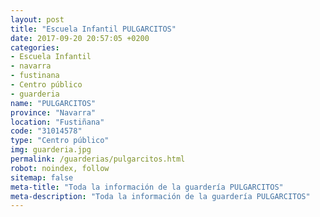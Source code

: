 ```yaml
---
layout: post
title: "Escuela Infantil PULGARCITOS"
date: 2017-09-20 20:57:05 +0200
categories:
- Escuela Infantil
- navarra
- fustinana
- Centro público
- guarderia
name: "PULGARCITOS"
province: "Navarra"
location: "Fustiñana"
code: "31014578"
type: "Centro público"
img: guarderia.jpg
permalink: /guarderias/pulgarcitos.html
robot: noindex, follow
sitemap: false
meta-title: "Toda la información de la guardería PULGARCITOS"
meta-description: "Toda la información de la guardería PULGARCITOS"
---
```

